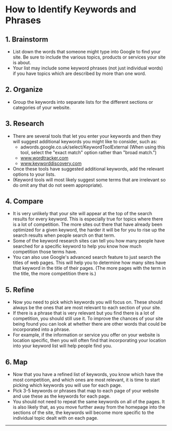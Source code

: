 # How to Identify Keywords and Phrases

## 1. Brainstorm

- List down the words that someone might type into Google to find your site. Be sure to include the various topics, products or services your site is about.
- Your list may include some keyword phrases (not just individual words) if you have topics which are described by more than one word.
## 2. Organize

- Group the keywords into separate lists for the different sections or categories of your website.
## 3. Research

- There are several tools that let you enter your keywords and then they will suggest additional keywords you might like to consider, such as: 
	- adwords.google.co.uk/select/KeywordToolExternal (When using this tool, select the "exact match" option rather than "broad match.")
	- www.wordtracker.com
	- www.keyworddiscovery.com
- Once these tools have suggested additional keywords, add the relevant options to your lists.
- (Keyword tools will most likely suggest some terms that are irrelevant so do omit any that do not seem appropriate).
## 4. Compare

- It is very unlikely that your site will appear at the top of the search results for every keyword. This is especially true for topics where there is a lot of competition. The more sites out there that have already been optimized for a given keyword, the harder it will be for you to rise up the search results when people search on that term.
- Some of the keyword research sites can tell you how many people have searched for a specific keyword to help you know how much competition those terms have.
- You can also use Google's advanced search feature to just search the titles of web pages. This will help you to determine how many sites have that keyword in the title of their pages. (The more pages with the term in the title, the more competition there is.)
## 5. Refine

- Now you need to pick which keywords you will focus on. These should always be the ones that are most relevant to each section of your site.
- If there is a phrase that is very relevant but you find there is a lot of competition, you should still use it. To improve the chances of your site being found you can look at whether there are other words that could be incorporated into a phrase.
- For example, if the information or service you offer on your website is location specific, then you will often find that incorporating your location into your keyword list will help people find you.
## 6. Map

- Now that you have a refined list of keywords, you know which have the most competition, and which ones are most relevant, it is time to start picking which keywords you will use for each page.
- Pick 3-5 keywords or phrases that map to each page of your website and use these as the keywords for each page.
- You should not need to repeat the same keywords on all of the pages. It is also likely that, as you move further away from the homepage into the sections of the site, the keywords will become more specific to the individual topic dealt with on each page.

---
